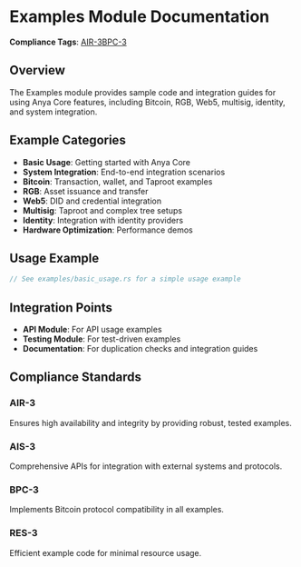 # Examples Module Documentation

**Compliance Tags**: [AIR-3][AIS-3][BPC-3][RES-3]

[AIS-3]: #ais-3 "Application Integration Standard Level 3"
[RES-3]: #res-3 "Resource Efficiency Standard Level 3"

## Overview

The Examples module provides sample code and integration guides for using Anya Core features, including Bitcoin, RGB, Web5, multisig, identity, and system integration.

## Example Categories

- **Basic Usage**: Getting started with Anya Core
- **System Integration**: End-to-end integration scenarios
- **Bitcoin**: Transaction, wallet, and Taproot examples
- **RGB**: Asset issuance and transfer
- **Web5**: DID and credential integration
- **Multisig**: Taproot and complex tree setups
- **Identity**: Integration with identity providers
- **Hardware Optimization**: Performance demos

## Usage Example

```rust
// See examples/basic_usage.rs for a simple usage example
```

## Integration Points

- **API Module**: For API usage examples
- **Testing Module**: For test-driven examples
- **Documentation**: For duplication checks and integration guides

## Compliance Standards

### AIR-3

Ensures high availability and integrity by providing robust, tested examples.

### AIS-3

Comprehensive APIs for integration with external systems and protocols.

### BPC-3

Implements Bitcoin protocol compatibility in all examples.

### RES-3

Efficient example code for minimal resource usage.
